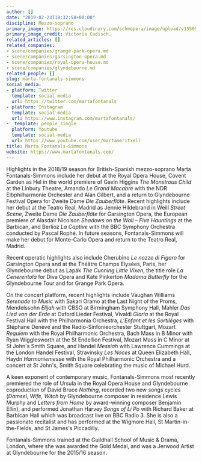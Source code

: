 ```yaml
---
author: []
date: "2019-02-23T18:32:58+00:00"
discipline: Mezzo-soprano
primary_image: https://res.cloudinary.com/schmopera/image/upload/v1550946514/media/2019/02/MartaFontanalsSimmonsVictoriaCadisch.jpg
primary_image_credit: Victoria Cadisch.
related_articles: []
related_companies:
- scene/companies/grange-park-opera.md
- scene/companies/garsington-opera.md
- scene/companies/royal-opera-house.md
- scene/companies/glyndebourne.md
related_people: []
slug: marta-fontanals-simmons
social_media:
- platform: Twitter
  template: social-media
  url: https://twitter.com/martafontanals
- platform: Instagram
  template: social-media
  url: https://www.instagram.com/martafontanals/
- _template: people_single
  platform: Youtube
  template: social-media
  url: https://www.youtube.com/user/martameritxell
title: Marta Fontanals-Simmons
website: https://www.martafontanals.com/
---
```

Highlights in the 2018/19 season for British-Spanish mezzo-soprano Marta Fontanals-Simmons include her debut at the Royal Opera House, Covent Garden as Hel in the world premiere of Gavin Higgins _The Monstrous Child_ at the Linbury Theatre, Amando _Le Grand Macabre_ with the NDR Elbphilharmonie Orchester and Alan Gilbert, and a return to Glyndebourne Festival Opera for Zweite Dame _Die Zauberflöte_. Recent highlights include her debut at the Teatro Real, Madrid as Jennie Hildebrand in Weill _Street Scene_, Zweite Dame _Die Zauberflöte_ for Garsington Opera, the European premiere of Alasdair Nicolson _Shadows on the Wall – Five Hauntings_ at the Barbican, and Berlioz _La Captive_ with the BBC Symphony Orchestra conducted by Pascal Rophé. In future seasons, Fontanals-Simmons will make her debut for Monte-Carlo Opera and return to the Teatro Real, Madrid.

Recent operatic highlights also include Cherubino _Le nozze di Figaro_ for Garsington Opera and at the Théâtre Champs Elysées, Paris, her Glyndebourne debut as Lapák _The Cunning Little Vixen_, the title role _La Cenerentola_ for Diva Opera and Kate Pinkerton _Madama Butterfly_ for the Glyndebourne Tour and for Grange Park Opera.

On the concert platform, recent highlights include Vaughan Williams _Serenade to Music_ with Sakari Oramo at the Last Night of the Proms, Mendelssohn _Elijah_ with CBSO at Birmingham Symphony Hall, Mahler _Das Lied von der Erde_ at Oxford Lieder Festival, Vivaldi _Gloria_ at the Royal Festival Hall with the Philharmonia Orchestra, _L’Enfant et les Sortilèges_ with Stéphane Denève and the Radio-Sinfonieorchester Stuttgart, Mozart _Requiem_ with the Royal Philharmonic Orchestra, Bach Mass in B Minor with Ryan Wigglesworth at the St Endellion Festival, Mozart Mass in C Minor at St John's Smith Square, and Handel _Messiah_ with Lawrence Cummings at the London Handel Festival, Stravinsky _Les Noces_ at Queen Elizabeth Hall, Haydn _Harmoniemesse_ with the Royal Philharmonic Orchestra and a concert at St John's, Smith Square celebrating the music of Michael Hurd.

A keen exponent of contemporary music, Fontanals-Simmons most recently premiered the role of Ursula in the Royal Opera House and Glyndebourne coproduction of David Bruce _Nothing_, recorded two new songs cycles (_Damsel, Wife, Witch_ by Glyndebourne composer in residence Lewis Murphy and _Letters from Home_ by award-winning composer Benjamin Ellin), and performed Jonathan Harvey _Songs of Li Po_ with Richard Baker at Barbican Hall which was broadcast live on BBC Radio 3. She is also a passionate recitalist and has performed at the Wigmore Hall, St Martin-in-the-Fields, and St James's Piccadilly.

Fontanals-Simmons trained at the Guildhall School of Music & Drama, London, where she was awarded the Gold Medal, and was a Jerwood Artist at Glyndebourne for the 2015/16 season.